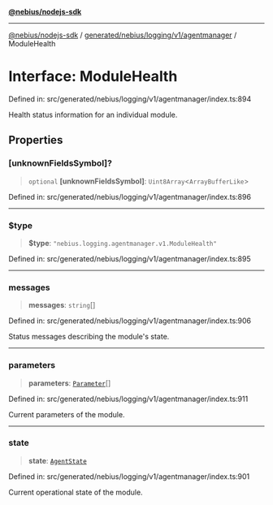 [**@nebius/nodejs-sdk**](../../../../../../README.md)

---

[@nebius/nodejs-sdk](../../../../../../README.md) / [generated/nebius/logging/v1/agentmanager](../README.md) / ModuleHealth

# Interface: ModuleHealth

Defined in: src/generated/nebius/logging/v1/agentmanager/index.ts:894

Health status information for an individual module.

## Properties

### \[unknownFieldsSymbol\]?

> `optional` **\[unknownFieldsSymbol\]**: `Uint8Array`\<`ArrayBufferLike`\>

Defined in: src/generated/nebius/logging/v1/agentmanager/index.ts:896

---

### $type

> **$type**: `"nebius.logging.agentmanager.v1.ModuleHealth"`

Defined in: src/generated/nebius/logging/v1/agentmanager/index.ts:895

---

### messages

> **messages**: `string`[]

Defined in: src/generated/nebius/logging/v1/agentmanager/index.ts:906

Status messages describing the module's state.

---

### parameters

> **parameters**: [`Parameter`](Parameter.md)[]

Defined in: src/generated/nebius/logging/v1/agentmanager/index.ts:911

Current parameters of the module.

---

### state

> **state**: [`AgentState`](../type-aliases/AgentState.md)

Defined in: src/generated/nebius/logging/v1/agentmanager/index.ts:901

Current operational state of the module.
